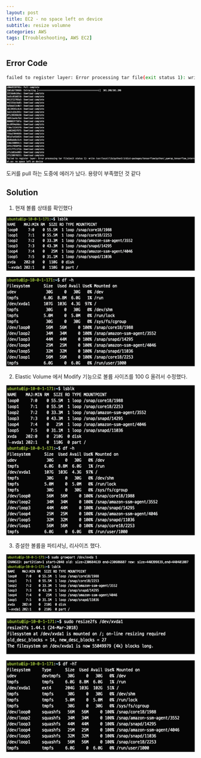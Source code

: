 ```yaml
---
layout: post
title: EC2 - no space left on device
subtitle: resize volumne
categories: AWS
tags: [Troubleshooting, AWS EC2]
---
```


## Error Code
```bash
failed to register layer: Error processing tar file(exit status 1): write /usr/local/lib/python3.5/dist-packages/tensorflow/python/_pywrap_tensorflow_internal.so: no space left on device
```
![Foo](/assets/images/posts/2021-12-21/1.png)

도커를 pull 하는 도중에 에러가 났다. 용량이 부족했던 것 같다

## Solution

1. 현재 볼륨 상태를 확인했다

![Foo](/assets/images/posts/2021-12-21/2.png)

![Foo](/assets/images/posts/2021-12-21/3.png)


2. Elastic Volume 에서 Modify 기능으로 볼륨 사이즈를 100 G 올려서 수정했다.

![Foo](/assets/images/posts/2021-12-21/4.png)

3. 증설한 볼륨을 파티셔닝, 리사이즈 했다.

![Foo](/assets/images/posts/2021-12-21/5.png)

![Foo](/assets/images/posts/2021-12-21/6.png)

![Foo](/assets/images/posts/2021-12-21/7.png)
